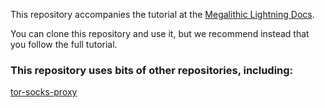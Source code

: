 This repository accompanies the tutorial at the [Megalithic Lightning Docs](link).

You can clone this repository and use it, but we recommend instead that you follow the full tutorial.

### This repository uses bits of other repositories, including:
[tor-socks-proxy](https://github.com/PeterDaveHello/tor-socks-proxy/)